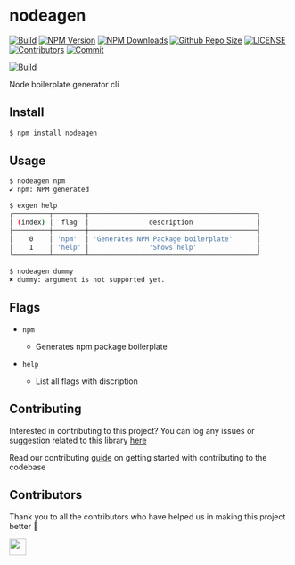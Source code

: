 # nodeagen

[![Build](https://github.com/maaszaxxs/nodeagen/actions/workflows/nodejs.yml/badge.svg)](https://github.com/maaszaxxs/nodeagen/actions/workflows/nodejs.yml)
[![NPM Version](https://img.shields.io/npm/v/nodeagen.svg)](https://www.npmjs.com/package/nodeagen)
[![NPM Downloads](https://img.shields.io/npm/dt/nodeagen.svg)](https://www.npmjs.com/package/nodeagen)
[![Github Repo Size](https://img.shields.io/github/repo-size/maaszaxxs/nodeagen.svg)](https://github.com/maaszaxxs/nodeagen)
[![LICENSE](https://img.shields.io/npm/l/nodeagen.svg)](https://github.com/maaszaxxs/nodeagen/blob/master/LICENSE)
[![Contributors](https://img.shields.io/github/contributors/maaszaxxs/nodeagen.svg)](https://github.com/maaszaxxs/nodeagen/graphs/contributors)
[![Commit](https://img.shields.io/github/last-commit/maaszaxxs/nodeagen.svg)](https://github.com/maaszaxxs/nodeagen/commits/master)


[![Build](https://github.com/arshadkazmi42/nodeagen/actions/workflows/nodejs.yml/badge.svg)](https://github.com/arshadkazmi42/nodeagen/actions/workflows/nodejs.yml)

Node boilerplate generator cli

## Install

```bash
$ npm install nodeagen
```

## Usage

```bash
$ nodeagen npm
✔ npm: NPM generated

$ exgen help
┌─────────┬────────┬──────────────────────────────────────────┐
│ (index) │  flag  │               description                │
├─────────┼────────┼──────────────────────────────────────────┤
│    0    │ 'npm'  │ 'Generates NPM Package boilerplate'      │
│    1    │ 'help' │               'Shows help'               │
└─────────┴────────┴──────────────────────────────────────────┘

$ nodeagen dummy
✖ dummy: argument is not supported yet.
```

## Flags

- `npm` 
  - Generates npm package boilerplate

- `help`
  - List all flags with discription

## Contributing

Interested in contributing to this project?
You can log any issues or suggestion related to this library [here](https://github.com/arshadkazmi42/nodeagen/issues/new)

Read our contributing [guide](CONTRIBUTING.md) on getting started with contributing to the codebase

## Contributors

Thank you to all the contributors who have helped us in making this project better :raised_hands:

<a href="https://github.com/arshadkazmi42"><img src="https://github.com/arshadkazmi42.png" width="30" /></a>

